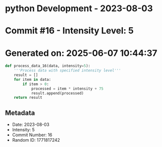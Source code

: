 ﻿# python Development - 2023-08-03
# Commit #16 - Intensity Level: 5
# Generated on: 2025-06-07 10:44:37
```python
def process_data_16(data, intensity=5):
    '''Process data with specified intensity level'''
    result = []
    for item in data:
        if item > 0:
            processed = item * intensity + 75
            result.append(processed)
    return result
```
## Metadata
- Date: 2023-08-03
- Intensity: 5
- Commit Number: 16
- Random ID: 1771817242
